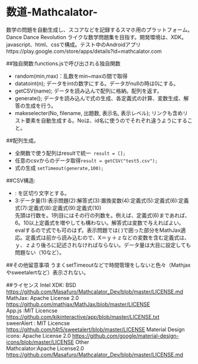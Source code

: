 数道-Mathcalator-
==========================================

数学の問題を自動生成し、スコアなどを記録するスマホ用のプラットフォーム。Dance Dance Revolution ライクな数学問題集を目指す。開発環境は、XDK。javascript、html、cssで構成。テスト中のAndroidアプリhttps://play.google.com/store/apps/details?id=mathcalator.com  

##独自関数:functions.jsで呼び出される独自関数  
* random(min,max)：乱数をmin~maxの間で取得
* datatoint(n); データをintの数字にする。データがnullの時は0にする。
* getCSV(name); データを読み込んで配列に格納。配列を返す。
* generate(); データを読み込んで式の生成、各定義式の計算、変数生成、解答の生成を行う。
* makeselecter(No, filename, 出題数, 表示名, 表示レベル); リンクも含めリスト要素を自動生成する。Noは、id名に使うのでそれぞれ違うようにすること。

##配列生成。　　
* 全関数で使う配列はresultで統一` result = [];`　　
* 任意のcsvからのデータ取得` result = getCSV("test5.csv"); `　　
* 式の生成 ` setTimeout(generate,100); `　　


##CSV構造:
* : を区切り文字とする。
* 3:データ量(1):表示問題(2):解答式(3):置換変数(4):定義式(5):定義式(6):定義式(7):定義式(8):定義式(9):定義式(10)  
先頭は行数を。1列目にはその行の列数を。例えば、定義式(6)まであれば、6。10以上定義式を増やしても構わない。解答式は変数で与えればよい。evalするので式でも可のはず。表示問題では\( \)で囲った部分をMathJax適応。定義式は前から読み込むので、X＝ｙ＋ｚなどの変数を含む定義式は、ｙ、ｚより後ろに記述されなければならない。データ量は大目に設定しても問題ない（10など）。

##その他留意事項
うまくsetTimeoutなどで時間管理をしないと色々（Mathjaxやsweetalertなど）表示されない。

##ライセンス
Intel XDK: BSD https://github.com/Masafuro/Mathcalator_Dev/blob/master/LICENSE.md  
MathJax: Apache License 2.0 https://github.com/mathjax/MathJax/blob/master/LICENSE  
App.js :MIT Licencse https://github.com/kikinteractive/app/blob/master/LICENSE.txt  
sweerAlert : MIT Licencse https://github.com/t4t5/sweetalert/blob/master/LICENSE
Material Design icons: Apache License 2.0 https://github.com/google/material-design-icons/blob/master/LICENSE
Other  
 Mathcalator:Apache License2.0 https://github.com/Masafuro/Mathcalator_Dev/blob/master/LICENSE.md  
